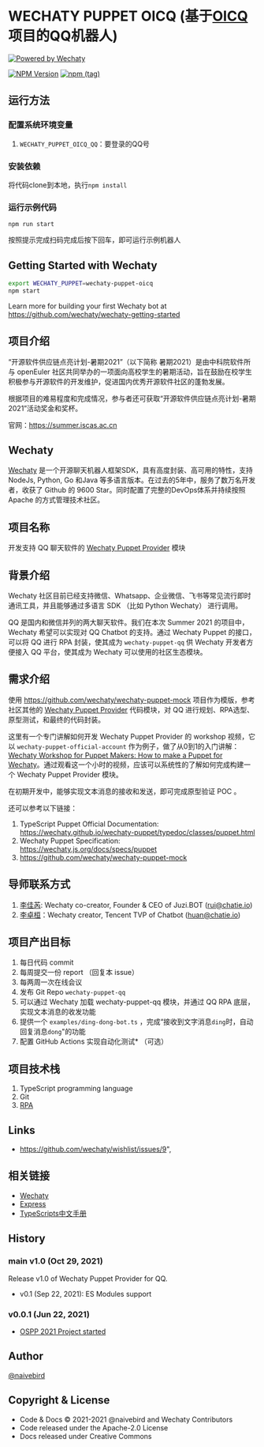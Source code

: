 # WECHATY PUPPET OICQ (基于[OICQ](https://github.com/takayama-lily/oicq)项目的QQ机器人)

[![Powered by Wechaty](https://img.shields.io/badge/Powered%20By-Wechaty-brightgreen.svg)](https://wechaty.js.org)

[![NPM Version](https://badge.fury.io/js/wechaty-puppet-oicq.svg)](https://www.npmjs.com/package/wechaty-puppet-oicq)
[![npm (tag)](https://img.shields.io/npm/v/wechaty-puppet-oicq/next.svg)](https://www.npmjs.com/package/wechaty-puppet-oicq?activeTab=versions)

## 运行方法

### 配置系统环境变量

1. `WECHATY_PUPPET_OICQ_QQ`：要登录的QQ号

### 安装依赖

将代码clone到本地，执行`npm install`

### 运行示例代码

`npm run start`

按照提示完成扫码完成后按下回车，即可运行示例机器人

## Getting Started with Wechaty

```sh
export WECHATY_PUPPET=wechaty-puppet-oicq
npm start
```

Learn more for building your first Wechaty bot at <https://github.com/wechaty/wechaty-getting-started>

## 项目介绍

“开源软件供应链点亮计划-暑期2021”（以下简称 暑期2021）是由中科院软件所与 openEuler 社区共同举办的一项面向高校学生的暑期活动，旨在鼓励在校学生积极参与开源软件的开发维护，促进国内优秀开源软件社区的蓬勃发展。

根据项目的难易程度和完成情况，参与者还可获取“开源软件供应链点亮计划-暑期2021”活动奖金和奖杯。

官网：<https://summer.iscas.ac.cn>

## Wechaty

[Wechaty](https://wechaty.js.org) 是一个开源聊天机器人框架SDK，具有高度封装、高可用的特性，支持NodeJs, Python, Go 和Java 等多语言版本。在过去的5年中，服务了数万名开发者，收获了 Github 的 9600 Star。同时配置了完整的DevOps体系并持续按照Apache 的方式管理技术社区。

## 项目名称

开发支持 QQ 聊天软件的 [Wechaty Puppet Provider](https://wechaty.js.org/docs/puppet-providers/) 模块

## 背景介绍

Wechaty 社区目前已经支持微信、Whatsapp、企业微信、飞书等常见流行即时通讯工具，并且能够通过多语言 SDK （比如 Python Wechaty） 进行调用。

QQ 是国内和微信并列的两大聊天软件。我们在本次 Summer 2021 的项目中，Wechaty 希望可以实现对 QQ Chatbot 的支持。通过 Wechaty Puppet 的接口，可以将 QQ 进行 RPA 封装，使其成为 `wechaty-puppet-qq`  供 Wechaty 开发者方便接入 QQ 平台，使其成为 Wechaty 可以使用的社区生态模块。

## 需求介绍

使用 <https://github.com/wechaty/wechaty-puppet-mock> 项目作为模版，参考社区其他的 [Wechaty Puppet Provider](https://wechaty.js.org/docs/puppet-providers/) 代码模块，对 QQ 进行规划、RPA选型、原型测试，和最终的代码封装。

这里有一个专门讲解如何开发 Wechaty Puppet Provider 的 workshop 视频，它以 `wechaty-puppet-official-account` 作为例子，做了从0到1的入门讲解：[Wechaty Workshop for Puppet Makers: How to make a Puppet for Wechaty](https://wechaty.js.org/2020/08/05/wechaty-puppet-maker/)。通过观看这一个小时的视频，应该可以系统性的了解如何完成构建一个 Wechaty Puppet Provider 模块。

在初期开发中，能够实现文本消息的接收和发送，即可完成原型验证 POC 。

还可以参考以下链接：

1. TypeScript Puppet Official Documentation: <https://wechaty.github.io/wechaty-puppet/typedoc/classes/puppet.html>
1. Wechaty Puppet Specification: <https://wechaty.js.org/docs/specs/puppet>
1. <https://github.com/wechaty/wechaty-puppet-mock>

## 导师联系方式

1. [李佳芮](https://wechaty.js.org/contributors/lijiarui/): Wechaty co-creator, Founder & CEO of Juzi.BOT (rui@chatie.io)
1. [李卓桓](https://wechaty.js.org/contributors/huan)：Wechaty creator, Tencent TVP of Chatbot (huan@chatie.io)

## 项目产出目标

1. 每日代码 commit
1. 每周提交一份 report （回复本 issue）
1. 每两周一次在线会议
1. 发布 Git Repo `wechaty-puppet-qq`
1. 可以通过 Wechaty 加载 wechaty-puppet-qq 模块，并通过 QQ RPA 底层，实现文本消息的收发功能
1. 提供一个 `examples/ding-dong-bot.ts` ，完成“接收到文字消息`ding`时，自动回复消息`dong`\"的功能
1. 配置 GitHub Actions 实现自动化测试* （可选）

## 项目技术栈

1. TypeScript programming language
2. Git
3. [RPA](https://wechaty.js.org/docs/explainations//rpa)

## Links

- <https://github.com/wechaty/wishlist/issues/9>",

## 相关链接

- [Wechaty](https://wechaty.js.org/v/zh/)
- [Express](https://www.runoob.com/nodejs/nodejs-express-framework.html)
- [TypeScripts中文手册](https://www.tslang.cn/docs/handbook/basic-types.html)

## History

### main v1.0 (Oct 29, 2021)

Release v1.0 of Wechaty Puppet Provider for QQ.

- v0.1 (Sep 22, 2021): ES Modules support

### v0.0.1 (Jun 22, 2021)

- [OSPP 2021 Project started](https://github.com/wechaty/summer/issues/81)

## Author

[@naivebird](https://wechaty.js.org/contributors/anaivebird/)

## Copyright & License

- Code & Docs © 2021-2021 @naivebird and Wechaty Contributors
- Code released under the Apache-2.0 License
- Docs released under Creative Commons
